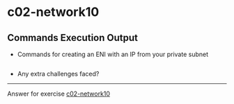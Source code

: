 # c02-network10

## Commands Execution Output

- Commands for creating an ENI with an IP from your private subnet

```

```

- Any extra challenges faced?


<!-- Don't change anything below this point-->
***
Answer for exercise [c02-network10](https://github.com/devopsacademyau/academy/blob/893381c6f0b69434d9e8597d3d4b1c17f9bc1371/classes/02class/exercises/c02-network10/README.md)